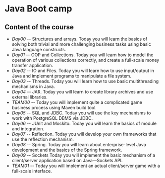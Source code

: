 # Java Boot camp

## Content of the course
- *Day00* --
  Structures and arrays. Today you will learn the basics of solving both trivial and more challenging business tasks using basic Java language constructs.
- *Day01* --
  OOP and Collections. Today you will learn how to model the operation of various collections correctly, and create a full-scale money transfer application.
- *Day02* --
  IO and Files. Today you will learn how to use input/output in Java and implement programs to manipulate a file system.
- *Day03* --
  Threads. Today you will learn how to use basic multithreading mechanisms in Java.
- *Day04* --
  JAR. Today you will learn to create library archives and use external libraries.
- *TEAM00* --
  Today you will implement quite a complicated game business process using Maven build tool.
- *Day05* --
  SQL and JDBC. Today you will use the key mechanisms to work with PostgreSQL DBMS via JDBC.
- *Day06* --
  JUnit and Mockito. Today you will learn the basics of module and integration.
- *Day07* --
  Reflection. Today you will develop your own frameworks that use the reflection mechanism.
- *Day08* --
  Spring. Today you will learn about enterprise-level Java development and the basics of the Spring framework.
- *Day09* --
  Sockets Today you will implement the basic mechanism of a client/server application based on Java—Sockets API.
- *TEAM01* --
  Today you will implement an actual client/server game with a full-scale interface.